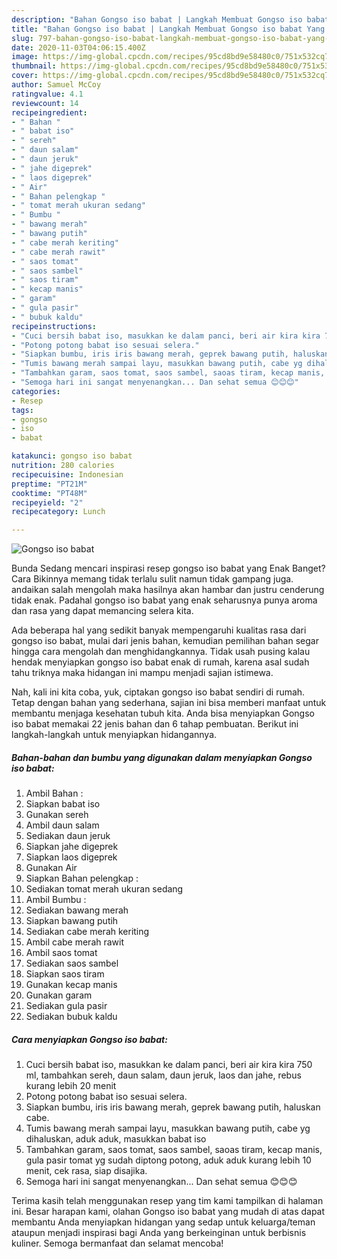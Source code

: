 ```yaml
---
description: "Bahan Gongso iso babat | Langkah Membuat Gongso iso babat Yang Paling Enak"
title: "Bahan Gongso iso babat | Langkah Membuat Gongso iso babat Yang Paling Enak"
slug: 797-bahan-gongso-iso-babat-langkah-membuat-gongso-iso-babat-yang-paling-enak
date: 2020-11-03T04:06:15.400Z
image: https://img-global.cpcdn.com/recipes/95cd8bd9e58480c0/751x532cq70/gongso-iso-babat-foto-resep-utama.jpg
thumbnail: https://img-global.cpcdn.com/recipes/95cd8bd9e58480c0/751x532cq70/gongso-iso-babat-foto-resep-utama.jpg
cover: https://img-global.cpcdn.com/recipes/95cd8bd9e58480c0/751x532cq70/gongso-iso-babat-foto-resep-utama.jpg
author: Samuel McCoy
ratingvalue: 4.1
reviewcount: 14
recipeingredient:
- " Bahan "
- " babat iso"
- " sereh"
- " daun salam"
- " daun jeruk"
- " jahe digeprek"
- " laos digeprek"
- " Air"
- " Bahan pelengkap "
- " tomat merah ukuran sedang"
- " Bumbu "
- " bawang merah"
- " bawang putih"
- " cabe merah keriting"
- " cabe merah rawit"
- " saos tomat"
- " saos sambel"
- " saos tiram"
- " kecap manis"
- " garam"
- " gula pasir"
- " bubuk kaldu"
recipeinstructions:
- "Cuci bersih babat iso, masukkan ke dalam panci, beri air kira kira 750 ml, tambahkan sereh, daun salam, daun jeruk, laos dan jahe, rebus kurang lebih 20 menit"
- "Potong potong babat iso sesuai selera."
- "Siapkan bumbu, iris iris bawang merah, geprek bawang putih, haluskan cabe."
- "Tumis bawang merah sampai layu, masukkan bawang putih, cabe yg dihaluskan, aduk aduk, masukkan babat iso"
- "Tambahkan garam, saos tomat, saos sambel, saoas tiram, kecap manis, gula pasir tomat yg sudah diptong potong, aduk aduk kurang lebih 10 menit, cek rasa, siap disajika."
- "Semoga hari ini sangat menyenangkan... Dan sehat semua 😊😊😊"
categories:
- Resep
tags:
- gongso
- iso
- babat

katakunci: gongso iso babat 
nutrition: 280 calories
recipecuisine: Indonesian
preptime: "PT21M"
cooktime: "PT48M"
recipeyield: "2"
recipecategory: Lunch

---
```



![Gongso iso babat](https://img-global.cpcdn.com/recipes/95cd8bd9e58480c0/751x532cq70/gongso-iso-babat-foto-resep-utama.jpg)

Bunda Sedang mencari inspirasi resep gongso iso babat yang Enak Banget? Cara Bikinnya memang tidak terlalu sulit namun tidak gampang juga. andaikan salah mengolah maka hasilnya akan hambar dan justru cenderung tidak enak. Padahal gongso iso babat yang enak seharusnya punya aroma dan rasa yang dapat memancing selera kita.



Ada beberapa hal yang sedikit banyak mempengaruhi kualitas rasa dari gongso iso babat, mulai dari jenis bahan, kemudian pemilihan bahan segar hingga cara mengolah dan menghidangkannya. Tidak usah pusing kalau hendak menyiapkan gongso iso babat enak di rumah, karena asal sudah tahu triknya maka hidangan ini mampu menjadi sajian istimewa.


Nah, kali ini kita coba, yuk, ciptakan gongso iso babat sendiri di rumah. Tetap dengan bahan yang sederhana, sajian ini bisa memberi manfaat untuk membantu menjaga kesehatan tubuh kita. Anda bisa menyiapkan Gongso iso babat memakai 22 jenis bahan dan 6 tahap pembuatan. Berikut ini langkah-langkah untuk menyiapkan hidangannya.

<!--inarticleads1-->

##### Bahan-bahan dan bumbu yang digunakan dalam menyiapkan Gongso iso babat:

1. Ambil  Bahan :
1. Siapkan  babat iso
1. Gunakan  sereh
1. Ambil  daun salam
1. Sediakan  daun jeruk
1. Siapkan  jahe digeprek
1. Siapkan  laos digeprek
1. Gunakan  Air
1. Siapkan  Bahan pelengkap :
1. Sediakan  tomat merah ukuran sedang
1. Ambil  Bumbu :
1. Sediakan  bawang merah
1. Siapkan  bawang putih
1. Sediakan  cabe merah keriting
1. Ambil  cabe merah rawit
1. Ambil  saos tomat
1. Sediakan  saos sambel
1. Siapkan  saos tiram
1. Gunakan  kecap manis
1. Gunakan  garam
1. Sediakan  gula pasir
1. Sediakan  bubuk kaldu




<!--inarticleads2-->

##### Cara menyiapkan Gongso iso babat:

1. Cuci bersih babat iso, masukkan ke dalam panci, beri air kira kira 750 ml, tambahkan sereh, daun salam, daun jeruk, laos dan jahe, rebus kurang lebih 20 menit
1. Potong potong babat iso sesuai selera.
1. Siapkan bumbu, iris iris bawang merah, geprek bawang putih, haluskan cabe.
1. Tumis bawang merah sampai layu, masukkan bawang putih, cabe yg dihaluskan, aduk aduk, masukkan babat iso
1. Tambahkan garam, saos tomat, saos sambel, saoas tiram, kecap manis, gula pasir tomat yg sudah diptong potong, aduk aduk kurang lebih 10 menit, cek rasa, siap disajika.
1. Semoga hari ini sangat menyenangkan... Dan sehat semua 😊😊😊




Terima kasih telah menggunakan resep yang tim kami tampilkan di halaman ini. Besar harapan kami, olahan Gongso iso babat yang mudah di atas dapat membantu Anda menyiapkan hidangan yang sedap untuk keluarga/teman ataupun menjadi inspirasi bagi Anda yang berkeinginan untuk berbisnis kuliner. Semoga bermanfaat dan selamat mencoba!
